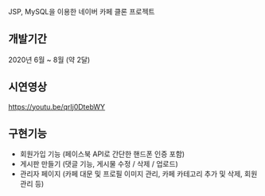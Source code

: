 JSP, MySQL을 이용한 네이버 카페 클론 프로젝트

## 개발기간
2020년 6월 ~ 8월 (약 2달)
<br>
## 시연영상
https://youtu.be/qrIj0DtebWY
<br>
## 구현기능
- 회원가입 기능
(페이스북 API로 간단한 핸드폰 인증 포함)
- 게시판 만들기 
(댓글 기능, 게시물 수정 / 삭제 / 업로드)
- 관리자 페이지 
(카페 대문 및 프로필 이미지 관리, 카페 카테고리 추가 및 삭제, 회원관리 등)
